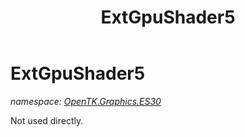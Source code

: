 ﻿---
title: ExtGpuShader5
---

# ExtGpuShader5
_namespace: [OpenTK.Graphics.ES30](N-OpenTK.Graphics.ES30.html)_

Not used directly.




